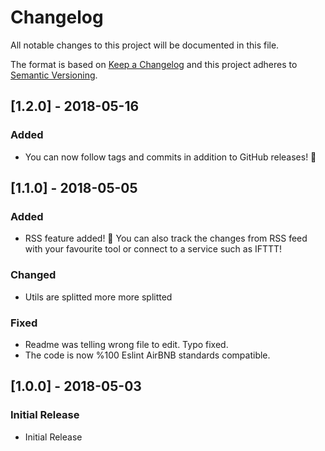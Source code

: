 # Changelog
All notable changes to this project will be documented in this file.

The format is based on [Keep a Changelog](http://keepachangelog.com/en/1.0.0/)
and this project adheres to [Semantic Versioning](http://semver.org/spec/v2.0.0.html).

## [1.2.0] - 2018-05-16
### Added
- You can now follow tags and commits in addition to GitHub releases! 🎉


## [1.1.0] - 2018-05-05
### Added
- RSS feature added! 🎉  You can also track the changes from RSS feed with your favourite tool or connect to a service such as IFTTT!

### Changed
- Utils are splitted more more splitted

### Fixed
- Readme was telling wrong file to edit. Typo fixed.
- The code is now %100 Eslint AirBNB standards compatible.

## [1.0.0] - 2018-05-03
### Initial Release
- Initial Release
